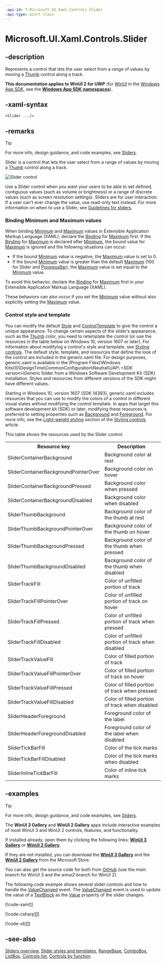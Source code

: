 ```yaml
---
-api-id: T:Microsoft.UI.Xaml.Controls.Slider
-api-type: winrt class
---
```


<!-- Class syntax.
public class Slider : Windows.UI.Xaml.Controls.Primitives.RangeBase, Windows.UI.Xaml.Controls.ISlider, Windows.UI.Xaml.Controls.ISlider2
-->

# Microsoft.UI.Xaml.Controls.Slider

## -description
Represents a control that lets the user select from a range of values by moving a [Thumb](../microsoft.ui.xaml.controls.primitives/thumb.md) control along a track.

**This documentation applies to WinUI 2 for UWP** (for [WinUI](/windows/apps/winui/winui3/) in the [Windows App SDK](/windows/apps/windows-app-sdk/), see the **[Windows App SDK namespaces](/windows/windows-app-sdk/api/winrt/)**).

## -xaml-syntax
```xaml
<Slider .../>
```


## -remarks

> [!TIP]
> For more info, design guidance, and code examples, see [Sliders](/windows/apps/design/controls/slider).

Slider is a control that lets the user select from a range of values by moving a [Thumb](../microsoft.ui.xaml.controls.primitives/thumb.md) control along a track.

<img alt="Slider control" src="images/controls/Slider.png" />

Use a Slider control when you want your users to be able to set defined, contiguous values (such as volume or brightness) or a range of discrete values (such as screen resolution settings). Sliders are for user interaction. If a user can't ever change the value, use read-only text instead. For more information on when to use a Slider, see [Guidelines for sliders](/windows/uwp/controls-and-patterns/slider).

### Binding Minimum and Maximum values

When binding [Minimum](../microsoft.ui.xaml.controls.primitives/rangebase_minimum.md) and [Maximum](../microsoft.ui.xaml.controls.primitives/rangebase_maximum.md) values in Extensible Application Markup Language (XAML), declare the [Binding](../microsoft.ui.xaml.data/binding.md) for [Maximum](../microsoft.ui.xaml.controls.primitives/rangebase_maximum.md) first. If the [Binding](../microsoft.ui.xaml.data/binding.md) for [Maximum](../microsoft.ui.xaml.controls.primitives/rangebase_maximum.md) is declared after [Minimum](../microsoft.ui.xaml.controls.primitives/rangebase_minimum.md), the bound value for [Maximum](../microsoft.ui.xaml.controls.primitives/rangebase_maximum.md) is ignored and the following situations can occur: 

+ If the bound [Minimum](../microsoft.ui.xaml.controls.primitives/rangebase_minimum.md) value is negative, the [Maximum](../microsoft.ui.xaml.controls.primitives/rangebase_maximum.md) value is set to 0.
+ If the bound [Minimum](../microsoft.ui.xaml.controls.primitives/rangebase_minimum.md) value is greater than the default [Maximum](../microsoft.ui.xaml.controls.primitives/rangebase_maximum.md) (100 for Slider and [ProgressBar](progressbar.md)), the [Maximum](../microsoft.ui.xaml.controls.primitives/rangebase_maximum.md) value is set equal to the [Minimum](../microsoft.ui.xaml.controls.primitives/rangebase_minimum.md) value.

To avoid this behavior, declare the [Binding](../microsoft.ui.xaml.data/binding.md) for [Maximum](../microsoft.ui.xaml.controls.primitives/rangebase_maximum.md) first in your Extensible Application Markup Language (XAML).

These behaviors can also occur if you set the [Minimum](../microsoft.ui.xaml.controls.primitives/rangebase_minimum.md) value without also explicitly setting the [Maximum](../microsoft.ui.xaml.controls.primitives/rangebase_maximum.md) value.

### Control style and template

You can modify the default [Style](../microsoft.ui.xaml/style.md) and [ControlTemplate](controltemplate.md) to give the control a unique appearance. To change certain aspects of the slider’s appearance, such as the [Thumb](../microsoft.ui.xaml.controls.primitives/thumb.md) color, you need to retemplate the control (or use the resources in the table below on Windows 10, version 1607 or later). For information about modifying a control's style and template, see [Styling controls](/windows/uwp/controls-and-patterns/styling-controls). The default style, template, and resources that define the look of the control are included in the generic.xaml file. For design purposes, generic.xaml is available in the \(Program Files)\Windows Kits\10\DesignTime\CommonConfiguration\Neutral\UAP\ &lt;SDK version&gt;\Generic folder from a Windows Software Development Kit (SDK) installation. Styles and resources from different versions of the SDK might have different values.

Starting in Windows 10, version 1607 (SDK 14393), generic.xaml includes resources that you can use to modify the colors of a control in different visual states without modifying the control template. In apps that target this software development kit (SDK) or later, modifying these resources is preferred to setting properties such as [Background](control_background.md) and [Foreground](control_foreground.md). For more info, see the [Light-weight styling](/windows/uwp/controls-and-patterns/styling-controls) section of the [Styling controls](/windows/uwp/controls-and-patterns/styling-controls) article.

This table shows the resources used by the Slider control.

<table>
   <tr><th>Resource key</th><th>Description</th></tr>
   <tr><td>SliderContainerBackground</td><td>Background color at rest</td></tr>
   <tr><td>SliderContainerBackgroundPointerOver</td><td>Background color on hover</td></tr>
   <tr><td>SliderContainerBackgroundPressed</td><td>Background color when pressed</td></tr>
   <tr><td>SliderContainerBackgroundDisabled</td><td>Background color when disabled</td></tr>
   <tr><td>SliderThumbBackground</td><td>Background color of the thumb at rest</td></tr>
   <tr><td>SliderThumbBackgroundPointerOver</td><td>Background color of the thumb on hover</td></tr>
   <tr><td>SliderThumbBackgroundPressed</td><td>Background color of the thumb when pressed</td></tr>
   <tr><td>SliderThumbBackgroundDisabled</td><td>Background color of the thumb when disabled</td></tr>
   <tr><td>SliderTrackFill</td><td>Color of unfilled portion of track</td></tr>
   <tr><td>SliderTrackFillPointerOver</td><td>Color of unfilled portion of track on hover</td></tr>
   <tr><td>SliderTrackFillPressed</td><td>Color of unfilled portion of track when pressed</td></tr>
   <tr><td>SliderTrackFillDisabled</td><td>Color of unfilled portion of track when disabled</td></tr>
   <tr><td>SliderTrackValueFill</td><td>Color of filled portion of track</td></tr>
   <tr><td>SliderTrackValueFillPointerOver</td><td>Color of filled portion of track on hover</td></tr>
   <tr><td>SliderTrackValueFillPressed</td><td>Color of filled portion of track when pressed</td></tr>
   <tr><td>SliderTrackValueFillDisabled</td><td>Color of filled portion of track when disabled</td></tr>
   <tr><td>SliderHeaderForeground</td><td>Foreground color of the label</td></tr>
   <tr><td>SliderHeaderForegroundDisabled</td><td>Foreground color of the label when disabled</td></tr>
   <tr><td>SliderTickBarFill</td><td>Color of the tick marks</td></tr>
   <tr><td>SliderTickBarFillDisabled</td><td>Color of the tick marks when disabled</td></tr>
   <tr><td>SliderInlineTickBarFill</td><td>Color of inline tick marks</td></tr>
</table>

## -examples

> [!TIP]
> For more info, design guidance, and code examples, see [Sliders](/windows/apps/design/controls/slider).
>
> The **WinUI 3 Gallery** and **WinUI 2 Gallery** apps include interactive examples of most WinUI 3 and WinUI 2 controls, features, and functionality.
>
> If installed already, open them by clicking the following links: [**WinUI 3 Gallery**](winui3gallery:/item/Slider) or [**WinUI 2 Gallery**](winui2gallery:/item/Slider).
>
> If they are not installed, you can download the [**WinUI 3 Gallery**](https://www.microsoft.com/store/productId/9P3JFPWWDZRC) and the [**WinUI 2 Gallery**](https://www.microsoft.com/store/productId/9MSVH128X2ZT) from the Microsoft Store.
>
> You can also get the source code for both from [GitHub](https://github.com/Microsoft/WinUI-Gallery) (use the *main* branch for WinUI 3 and the *winui2* branch for WinUI 2).


The following code example shows several slider controls and how to handle the [ValueChanged](../microsoft.ui.xaml.controls.primitives/rangebase_valuechanged.md) event. The [ValueChanged](../microsoft.ui.xaml.controls.primitives/rangebase_valuechanged.md) event is used to update the value of a [TextBlock](textblock.md) as the [Value](../microsoft.ui.xaml.controls.primitives/rangebase_value.md) property of the slider changes.



[!code-xaml[1](../microsoft.ui.xaml.data/code/System.Windows.Controls.Extended.SliderSL/csharp/Page.xaml#Snippet1)]

[!code-csharp[11](../microsoft.ui.xaml.data/code/System.Windows.Controls.Extended.SliderSL/csharp/Page.xaml.cs#Snippet11)]

[!code-vb[11](../microsoft.ui.xaml.data/code/System.Windows.Controls.Extended.SliderSL/vbnet/Page.xaml.vb#Snippet11)]

## -see-also
[Sliders overview](/windows/uwp/controls-and-patterns/slider), [Slider styles and templates](/windows/apps/design/style/xaml-styles), [RangeBase](../microsoft.ui.xaml.controls.primitives/rangebase.md), [ComboBox](combobox.md), [ListBox](listbox.md), [Controls list](/windows/apps/design/controls/), [Controls by function](/windows/uwp/controls-and-patterns/controls-by-function)
